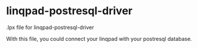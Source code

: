 # linqpad-postresql-driver
.lpx file for linqpad-postresql-driver

With this file, you could connect your linqpad with your postresql database.
